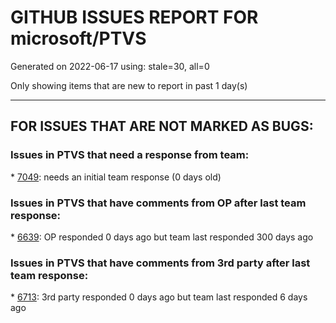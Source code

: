 
# GITHUB ISSUES REPORT FOR microsoft/PTVS


Generated on 2022-06-17 using: stale=30, all=0


Only showing items that are new to report in past 1 day(s)


---

## FOR ISSUES THAT ARE NOT MARKED AS BUGS:


### Issues in PTVS that need a response from team:


\* [7049](https://github.com/microsoft/PTVS/issues/7049 "Is there a way to have &quot;Find in Files&quot; skip the env folder when searching the project or solution?"): needs an initial team response (0 days old)

### Issues in PTVS that have comments from OP after last team response:


\* [6639](https://github.com/microsoft/PTVS/issues/6639 " IntelliSense does not work when changed SearchPath in PythonSettings.json file in open folder."): OP responded 0 days ago but team last responded 300 days ago

### Issues in PTVS that have comments from 3rd party after last team response:


\* [6713](https://github.com/microsoft/PTVS/issues/6713 "reportMissingModuleSource: Even if the module is successfully installed, a warning will still be displayed in the output."): 3rd party responded 0 days ago but team last responded 6 days ago
